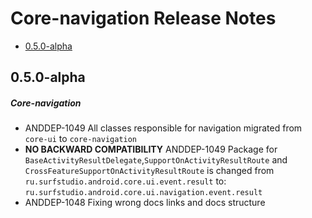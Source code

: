 # Core-navigation Release Notes

- [0.5.0-alpha](#050-alpha)

## 0.5.0-alpha
##### Core-navigation
* ANDDEP-1049 All classes responsible for navigation migrated from `core-ui` to `core-navigation`
* **NO BACKWARD COMPATIBILITY** ANDDEP-1049 Package for `BaseActivityResultDelegate`,`SupportOnActivityResultRoute` and `CrossFeatureSupportOnActivityResultRoute` is changed 
from `ru.surfstudio.android.core.ui.event.result` to:  `ru.surfstudio.android.core.ui.navigation.event.result`
* ANDDEP-1048 Fixing wrong docs links and docs structure
